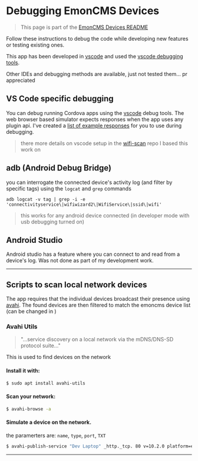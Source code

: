 # Debugging EmonCMS Devices
> This page is part of the [EmonCMS Devices README][parent-page]

Follow these instructions to debug the code while developing new features or testing existing ones.


This app has been developed in [vscode][vscode] and used the [vscode debugging tools][vscode-debugging-docs]. 

Other IDEs and debugging methods are available, just not tested them... pr appreciated


## VS Code specific debugging

You can debug running Cordova apps using the [vscode][vscode-cordova-docs] debug tools. The web browser based simulator expects responses when the app uses any plugin api.
I've created a [list of example responses][cordova-responses] for you to use during debugging.

> there more details on vscode setup in the [wifi-scan][wifiscan-docs] repo I based this work on 

## adb (Android Debug Bridge)

you can interrogate the connected device's activity log (and filter by specific tags) using the `logcat` and `grep` commands

```
adb logcat -v tag | grep -i -e 'connectivityservice\|wifiwizard2\|WifiService\|ssid\|wifi'
```

> this works for any android device connected (in developer mode with usb debugging turned on)

## Android Studio

Android studio has a feature where you can connect to and read from a device's log. Was not done as part of my development work.

---------------------------------------------

## Scripts to scan local network devices

The app requires that the individual devices broadcast their presence using [avahi][avahi-docs]. The found devices are then filtered to match the emoncms device list (can be changed in )

### Avahi Utils

> "...service discovery on a local network via the mDNS/DNS-SD protocol suite..."

This is used to find devices on the network

#### Install it with:

```bash
$ sudo apt install avahi-utils
```

#### Scan your network:

```bash
$ avahi-browse -a
```

#### Simulate a device on the network.

the paramerters are:
`name`, `type`, `port`, `TXT`

```bash
$ avahi-publish-service "Dev Laptop" _http._tcp. 80 v=10.2.0 platform=emoncms path=/emoncms
```


---
[parent-page]: <./README.md>

[vscode]: https://code.visualstudio.com/
[wifiscan-docs]: https://github.com/emrysr/wifiscan#using-vscode
[vscode-debugging-docs]: https://code.visualstudio.com/docs/editor/debugging
[vscode-cordova-docs]: https://docs.microsoft.com/en-us/visualstudio/cross-platform/tools-for-cordova/run-your-app/simulate-in-browser?view=toolsforcordova-2017
[avahi-docs]: https://www.avahi.org
[cordova-responses]: https://github.com/emoncms/cordova-emon-devices/blob/master/README-vscode-debugging.md
